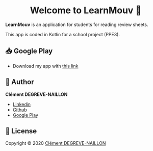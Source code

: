 <h1 align="center">Welcome to LearnMouv 👋</h1>

**LearnMouv** is an application for students for reading review sheets.

This app is coded in Kotlin for a school project (PPE3).

## 📥 Google Play
 - Download my app with [this link](https://play.google.com/store/apps/developer?id=Cl%C3%A9ment+Degreve&hl=fr)

## 👤 Author

**Clément DEGREVE-NAILLON**
 - [Linkedin](https://www.linkedin.com/in/cl%C3%A9ment-degreve-naillon-3b655b198/)
 - [Github](https://github.com/DevClement)
 - [Google Play](https://play.google.com/store/apps/developer?id=Cl%C3%A9ment+Degreve&hl=fr)

## 📝 License

Copyright © 2020 [Clément DEGREVE-NAILLON](https://github.com/DevClement)
